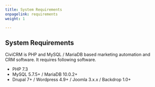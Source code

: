 ```yaml
---
title: System Requirements
onpagelink: requirements
weight: 1

---
```


System Requirements
-------------------

CiviCRM is PHP and MySQL / MariaDB based marketing automation and CRM software. It requires following software.

- PHP 7.3
- MySQL 5.7.5+ / MariaDB 10.0.2+
- Drupal 7+ / Wordpress 4.9+ / Joomla 3.x.x / Backdrop 1.0+
 